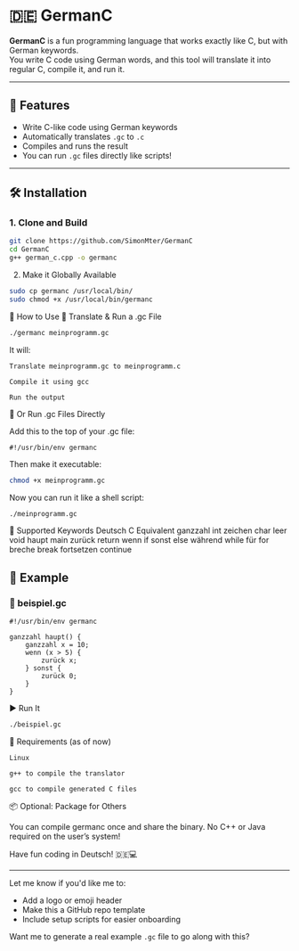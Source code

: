 # 🇩🇪 GermanC

**GermanC** is a fun programming language that works exactly like C, but with German keywords.  
You write C code using German words, and this tool will translate it into regular C, compile it, and run it.

---

## 🚀 Features

- Write C-like code using German keywords
- Automatically translates `.gc` to `.c`
- Compiles and runs the result
- You can run `.gc` files directly like scripts!

---

## 🛠 Installation

### 1. Clone and Build

```bash
git clone https://github.com/SimonMter/GermanC
cd GermanC
g++ german_c.cpp -o germanc
```
2. Make it Globally Available
```bash
sudo cp germanc /usr/local/bin/
sudo chmod +x /usr/local/bin/germanc
```

📜 How to Use
🧪 Translate & Run a .gc File
```bash
./germanc meinprogramm.gc
```

It will:

    Translate meinprogramm.gc to meinprogramm.c

    Compile it using gcc

    Run the output

🔁 Or Run .gc Files Directly

Add this to the top of your .gc file:
```gc
#!/usr/bin/env germanc
```
Then make it executable:
```bash
chmod +x meinprogramm.gc
```
Now you can run it like a shell script:
```bash
./meinprogramm.gc
```
🧠 Supported Keywords
Deutsch	C Equivalent
ganzzahl	int
zeichen	char
leer	void
haupt	main
zurück	return
wenn	if
sonst	else
während	while
für	for
breche	break
fortsetzen	continue
## 🧪 Example
### 📝 beispiel.gc
```gc
#!/usr/bin/env germanc

ganzzahl haupt() {
    ganzzahl x = 10;
    wenn (x > 5) {
        zurück x;
    } sonst {
        zurück 0;
    }
}
```

▶️ Run It
```bash
./beispiel.gc
```
🔧 Requirements (as of now)

    Linux

    g++ to compile the translator

    gcc to compile generated C files

📦 Optional: Package for Others

You can compile germanc once and share the binary. No C++ or Java required on the user’s system!

Have fun coding in Deutsch! 🇩🇪💻


---

Let me know if you'd like me to:
- Add a logo or emoji header
- Make this a GitHub repo template
- Include setup scripts for easier onboarding

Want me to generate a real example `.gc` file to go along with this?
